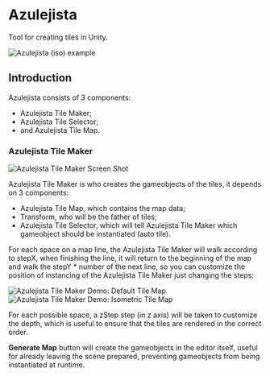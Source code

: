 # Azulejista
Tool for creating tiles in Unity.

![Azulejista (iso) example](https://i.imgur.com/0LVpAdc.png)

## Introduction
Azulejista consists of 3 components:

* Azulejista Tile Maker;
* Azulejista Tile Selector;
* and Azulejista Tile Map.

### Azulejista Tile Maker
![Azulejista Tile Maker Screen Shot](https://i.imgur.com/mJhWxvn.png)

Azulejista Tile Maker is who creates the gameobjects of the tiles, it depends on 3 components:

* Azulejista Tile Map, which contains the map data;
* Transform, who will be the father of tiles;
* Azulejista Tile Selector, which will tell Azulejista Tile Maker which gameobject should be instantiated (auto tile).

For each space on a map line, the Azulejista Tile Maker will walk according to stepX, when finishing the line, it will return to the beginning of the map and walk the stepY * number of the next line, so you can customize the position of instancing of the Azulejista Tile Maker just changing the steps:

![Azulejista Tile Maker Demo: Default Tile Map](https://i.imgur.com/Cp2yAEP.png)  
![Azulejista Tile Maker Demo: Isometric Tile Map](https://i.imgur.com/CTKb1cK.png)

For each possible space, a zStep step (in z axis) will be taken to customize the depth, which is useful to ensure that the tiles are rendered in the correct order. 

**Generate Map** button will create the gameobjects in the editor itself, useful for already leaving the scene prepared, preventing gameobjects from being instantiated at runtime.
